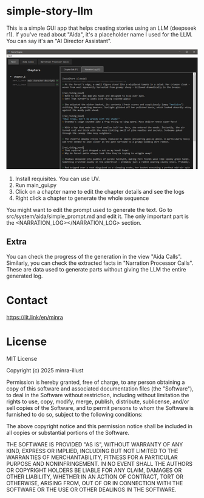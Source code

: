 # simple-story-llm

This is a simple GUI app that helps creating stories using an LLM (deepseek r1).
If you've read about "Aida", it's a placeholder name I used for the LLM. You can say it's an "AI Director Assistant".

![Screenshot](ss.png)

1. Install requisites. You can use UV.
2. Run main_gui.py
3. Click on a chapter name to edit the chapter details and see the logs
4. Right click a chapter to generate the whole sequence

You might want to edit the prompt used to generate the text. Go to src/system/aida/simple_prompt.md and edit it. The only important part is the <NARRATION_LOG></NARRATION_LOG> section.

## Extra

You can check the progress of the generation in the view "Aida Calls".
Similarly, you can check the extracted facts in "Narration Processor Calls". These are data used to generate parts without giving the LLM the entire generated log.

# Contact

https://lit.link/en/minra

# License

MIT License

Copyright (c) 2025 minra-illust

Permission is hereby granted, free of charge, to any person obtaining a copy
of this software and associated documentation files (the "Software"), to deal
in the Software without restriction, including without limitation the rights
to use, copy, modify, merge, publish, distribute, sublicense, and/or sell
copies of the Software, and to permit persons to whom the Software is
furnished to do so, subject to the following conditions:

The above copyright notice and this permission notice shall be included in all
copies or substantial portions of the Software.

THE SOFTWARE IS PROVIDED "AS IS", WITHOUT WARRANTY OF ANY KIND, EXPRESS OR
IMPLIED, INCLUDING BUT NOT LIMITED TO THE WARRANTIES OF MERCHANTABILITY,
FITNESS FOR A PARTICULAR PURPOSE AND NONINFRINGEMENT. IN NO EVENT SHALL THE
AUTHORS OR COPYRIGHT HOLDERS BE LIABLE FOR ANY CLAIM, DAMAGES OR OTHER
LIABILITY, WHETHER IN AN ACTION OF CONTRACT, TORT OR OTHERWISE, ARISING FROM,
OUT OF OR IN CONNECTION WITH THE SOFTWARE OR THE USE OR OTHER DEALINGS IN THE
SOFTWARE.
